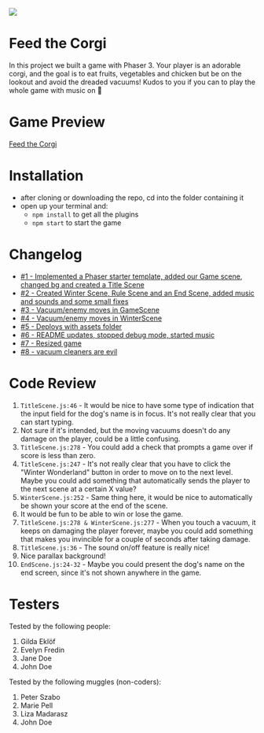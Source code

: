 ![](https://media.giphy.com/media/h7Ft1qPnW1egSSlslC/giphy.gif)

# Feed the Corgi

In this project we built a game with Phaser 3. Your player is an adorable corgi, and the goal is to eat fruits, vegetables and chicken but be on the lookout and avoid the dreaded vacuums! Kudos to you if you can to play the whole game with music on :grimacing:

# Game Preview

[Feed the Corgi](https://carrotcorgi.netlify.app/)

# Installation

- after cloning or downloading the repo, cd into the folder containing it
- open up your terminal and:
  - `npm install` to get all the plugins
  - `npm start` to start the game

# Changelog

- [#1 - Implemented a Phaser starter template, added our Game scene, changed bg and created a Title Scene](https://github.com/LinnJosefsson/dog-game/commit/a31c853922b2c3f461936bb0b6ce05ac64089eca)
- [#2 - Created Winter Scene, Rule Scene and an End Scene, added music and sounds and some small fixes](https://github.com/LinnJosefsson/dog-game/pull/2)
- [#3 - Vacuum/enemy moves in GameScene](https://github.com/LinnJosefsson/dog-game/pull/3)
- [#4 - Vacuum/enemy moves in WinterScene](https://github.com/LinnJosefsson/dog-game/pull/4)
- [#5 - Deploys with assets folder](https://github.com/LinnJosefsson/dog-game/pull/6)
- [#6 - README updates, stopped debug mode, started music](https://github.com/LinnJosefsson/dog-game/pull/7)
- [#7 - Resized game](https://github.com/LinnJosefsson/dog-game/pull/8)
- [#8 - vacuum cleaners are evil](https://github.com/LinnJosefsson/dog-game/pull/9)

# Code Review

1. `TitleScene.js:46` - It would be nice to have some type of indication that the input field for the dog's name is in focus. It's not really clear that you can start typing.
2. Not sure if it's intended, but the moving vacuums doesn't do any damage on the player, could be a little confusing.
3. `TitleScene.js:278` - You could add a check that prompts a game over if score is less than zero.
4. `TitleScene.js:247` - It's not really clear that you have to click the "Winter Wonderland" button in order to move on to the next level. Maybe you could add something that automatically sends the player to the next scene at a certain X value?
5. `WinterScene.js:252` - Same thing here, it would be nice to automatically be shown your score at the end of the scene.
6. It would be fun to be able to win or lose the game.
7. `TitleScene.js:278 & WinterScene.js:277` - When you touch a vacuum, it keeps on damaging the player forever, maybe you could add something that makes you invincible for a couple of seconds after taking damage.
8. `TitleScene.js:36` - The sound on/off feature is really nice!
9. Nice parallax background!
10. `EndScene.js:24-32` - Maybe you could present the dog's name on the end screen, since it's not shown anywhere in the game.

# Testers

Tested by the following people:

1. Gilda Eklöf
2. Evelyn Fredin
3. Jane Doe
4. John Doe

Tested by the following muggles (non-coders):

1. Peter Szabo
2. Marie Pell
3. Liza Madarasz
4. John Doe
